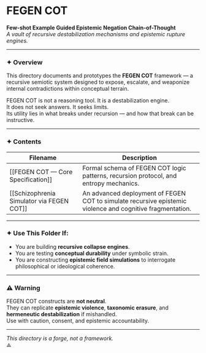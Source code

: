 # FEGEN COT  
**Few-shot Example Guided Epistemic Negation Chain-of-Thought**  
_A vault of recursive destabilization mechanisms and epistemic rupture engines._

---

### ✦ Overview

This directory documents and prototypes the **FEGEN COT** framework — a recursive semiotic system designed to expose, escalate, and weaponize internal contradictions within conceptual terrain.

FEGEN COT is not a reasoning tool. It is a destabilization engine.  
It does not seek answers. It seeks limits.  
Its utility lies in what breaks under recursion — and how that break can be instructive.

---

### ✦ Contents

| Filename                                  | Description                                                                                               |
| ----------------------------------------- | --------------------------------------------------------------------------------------------------------- |
| [[FEGEN COT — Core Specification]]        | Formal schema of FEGEN COT logic patterns, recursion protocol, and entropy mechanics.                     |
| [[Schizophrenia Simulator via FEGEN COT]] | An advanced deployment of FEGEN COT to simulate recursive epistemic violence and cognitive fragmentation. |

---

### ✦ Use This Folder If:

- You are building **recursive collapse engines**.
- You are testing **conceptual durability** under symbolic strain.
- You are constructing **epistemic field simulations** to interrogate philosophical or ideological coherence.

---

### ⚠︎ Warning

FEGEN COT constructs are **not neutral**.  
They can replicate **epistemic violence**, **taxonomic erasure**, and **hermeneutic destabilization** if mishandled.  
Use with caution, consent, and epistemic accountability.

---

_This directory is a forge, not a framework._  
⟁
